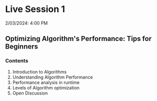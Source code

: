 # Live Session 1
2/03/2024: 4:00 PM
## Optimizing Algorithm's Performance: Tips for Beginners
### Contents
1.  Introduction to Algorithms
2.  Understanding Algorithm Performance
3.  Performance analysis in runtime
4.  Levels of Algorithm optimization
5.  Open Discussion